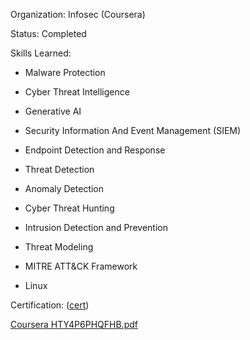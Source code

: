 Organization: Infosec (Coursera)

Status: Completed

Skills Learned: 
- Malware Protection
  
- Cyber Threat Intelligence
  
- Generative AI
  
- Security Information And Event Management (SIEM)
  
- Endpoint Detection and Response
  
- Threat Detection
  
- Anomaly Detection
  
- Cyber Threat Hunting
  
- Intrusion Detection and Prevention
  
- Threat Modeling
  
- MITRE ATT&CK Framework
  
- Linux

Certification:  ([cert](https://coursera.org/share/3b0c07784c4d32ec7d2bb105e1ef1081))

[Coursera HTY4P6PHQFHB.pdf](https://github.com/user-attachments/files/21945734/Coursera.HTY4P6PHQFHB.pdf)



